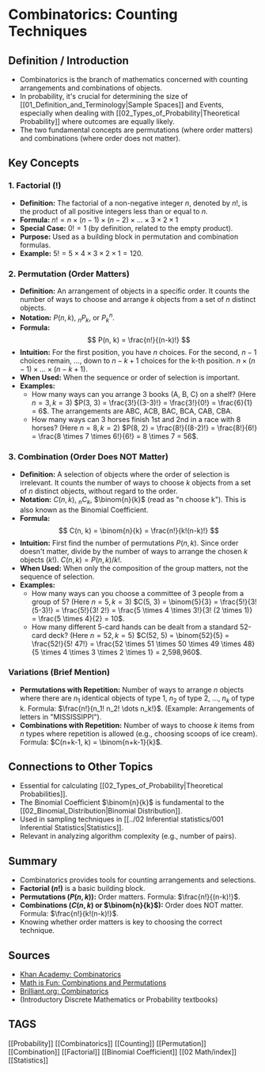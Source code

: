 # Combinatorics: Counting Techniques

## Definition / Introduction
*   Combinatorics is the branch of mathematics concerned with counting arrangements and combinations of objects.
*   In probability, it's crucial for determining the size of [[01_Definition_and_Terminology|Sample Spaces]] and Events, especially when dealing with [[02_Types_of_Probability|Theoretical Probability]] where outcomes are equally likely.
*   The two fundamental concepts are permutations (where order matters) and combinations (where order does not matter).

## Key Concepts

### 1. Factorial (!)
*   **Definition:** The factorial of a non-negative integer $n$, denoted by $n!$, is the product of all positive integers less than or equal to $n$.
*   **Formula:** $n! = n \times (n-1) \times (n-2) \times \dots \times 3 \times 2 \times 1$
*   **Special Case:** $0! = 1$ (by definition, related to the empty product).
*   **Purpose:** Used as a building block in permutation and combination formulas.
*   **Example:** $5! = 5 \times 4 \times 3 \times 2 \times 1 = 120$.

### 2. Permutation (Order Matters)
*   **Definition:** An arrangement of objects in a specific order. It counts the number of ways to choose and arrange $k$ objects from a set of $n$ distinct objects.
*   **Notation:** $P(n, k)$, ${}_n P_k$, or $P^n_k$.
*   **Formula:**
    $$ P(n, k) = \frac{n!}{(n-k)!} $$
*   **Intuition:** For the first position, you have $n$ choices. For the second, $n-1$ choices remain, ..., down to $n-k+1$ choices for the k-th position. $n \times (n-1) \times \dots \times (n-k+1)$.
*   **When Used:** When the sequence or order of selection is important.
*   **Examples:**
    *   How many ways can you arrange 3 books (A, B, C) on a shelf? (Here $n=3, k=3$)
        $P(3, 3) = \frac{3!}{(3-3)!} = \frac{3!}{0!} = \frac{6}{1} = 6$. The arrangements are ABC, ACB, BAC, BCA, CAB, CBA.
    *   How many ways can 3 horses finish 1st and 2nd in a race with 8 horses? (Here $n=8, k=2$)
        $P(8, 2) = \frac{8!}{(8-2)!} = \frac{8!}{6!} = \frac{8 \times 7 \times 6!}{6!} = 8 \times 7 = 56$.

### 3. Combination (Order Does NOT Matter)
*   **Definition:** A selection of objects where the order of selection is irrelevant. It counts the number of ways to choose $k$ objects from a set of $n$ distinct objects, without regard to the order.
*   **Notation:** $C(n, k)$, ${}_n C_k$, $\binom{n}{k}$ (read as "n choose k"). This is also known as the Binomial Coefficient.
*   **Formula:**
    $$ C(n, k) = \binom{n}{k} = \frac{n!}{k!(n-k)!} $$
*   **Intuition:** First find the number of permutations $P(n, k)$. Since order doesn't matter, divide by the number of ways to arrange the chosen $k$ objects ($k!$). $C(n, k) = P(n, k) / k!$.
*   **When Used:** When only the composition of the group matters, not the sequence of selection.
*   **Examples:**
    *   How many ways can you choose a committee of 3 people from a group of 5? (Here $n=5, k=3$)
        $C(5, 3) = \binom{5}{3} = \frac{5!}{3!(5-3)!} = \frac{5!}{3! 2!} = \frac{5 \times 4 \times 3!}{3! (2 \times 1)} = \frac{5 \times 4}{2} = 10$.
    *   How many different 5-card hands can be dealt from a standard 52-card deck? (Here $n=52, k=5$)
        $C(52, 5) = \binom{52}{5} = \frac{52!}{5! 47!} = \frac{52 \times 51 \times 50 \times 49 \times 48}{5 \times 4 \times 3 \times 2 \times 1} = 2,598,960$.

### Variations (Brief Mention)
*   **Permutations with Repetition:** Number of ways to arrange $n$ objects where there are $n_1$ identical objects of type 1, $n_2$ of type 2, ..., $n_k$ of type k. Formula: $\frac{n!}{n_1! n_2! \dots n_k!}$. (Example: Arrangements of letters in "MISSISSIPPI").
*   **Combinations with Repetition:** Number of ways to choose $k$ items from $n$ types where repetition is allowed (e.g., choosing scoops of ice cream). Formula: $C(n+k-1, k) = \binom{n+k-1}{k}$.

## Connections to Other Topics
*   Essential for calculating [[02_Types_of_Probability|Theoretical Probabilities]].
*   The Binomial Coefficient $\binom{n}{k}$ is fundamental to the [[02_Binomial_Distribution|Binomial Distribution]].
*   Used in sampling techniques in [[../02 Inferential statistics/001 Inferential Statistics|Statistics]].
*   Relevant in analyzing algorithm complexity (e.g., number of pairs).

## Summary
*   Combinatorics provides tools for counting arrangements and selections.
*   **Factorial ($n!$)** is a basic building block.
*   **Permutations ($P(n, k)$):** Order matters. Formula: $\frac{n!}{(n-k)!}$.
*   **Combinations ($C(n, k)$ or $\binom{n}{k}$):** Order does NOT matter. Formula: $\frac{n!}{k!(n-k)!}$.
*   Knowing whether order matters is key to choosing the correct technique.

## Sources
*   [Khan Academy: Combinatorics](https://www.khanacademy.org/math/precalculus/x9e81a4f98389efdf:prob-comb)
*   [Math is Fun: Combinations and Permutations](https://www.mathsisfun.com/combinatorics/combinations-permutations.html)
*   [Brilliant.org: Combinatorics](https://brilliant.org/wiki/combinatorics/)
*   (Introductory Discrete Mathematics or Probability textbooks)

## TAGS
[[Probability]] [[Combinatorics]] [[Counting]] [[Permutation]] [[Combination]] [[Factorial]] [[Binomial Coefficient]] [[02 Math/index]] [[Statistics]]
